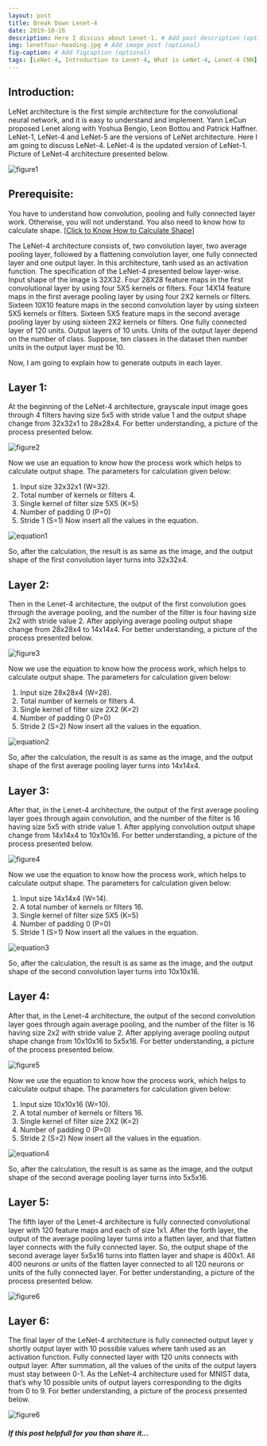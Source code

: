 ```yaml
---
layout: post
title: Break Down Lenet-4
date: 2019-10-26 
description: Here I discuss about Lenet-1. # Add post description (optional)
img: lenetfour-heading.jpg # Add image post (optional)
fig-caption: # Add figcaption (optional)
tags: [LeNet-4, Introduction to Lenet-4, What is LeNet-4, Lenet-4 CNN]
---
```


## Introduction:
LeNet architecture is the first simple architecture for the convolutional neural network, and it is easy to understand and implement. Yann LeCun proposed Lenet along with Yoshua Bengio, Leon Bottou and Patrick Haffner. LeNet-1, LeNet-4 and LeNet-5 are the versions of LeNet architecture. Here I am going to discuss LeNet-4. LeNet-4 is the updated version of LeNet-1. Picture of LeNet-4 architecture presented below.

![figure1]({{site.baseurl}}/assets/img/lenetfour/image1.png)

## Prerequisite:
You have to understand how convolution, pooling and fully connected layer work. Otherwise, you will not understand. You also need to know how to calculate shape. 
[[Click to Know How to Calculate Shape](https://arnabfly.github.io/arnab_blog/lenet1/)]


The LeNet-4 architecture consists of, two convolution layer, two average pooling layer, followed by a flattening convolution layer, one fully connected layer and one output layer. In this architecture, tanh used as an activation function.
The specification of the LeNet-4 presented below layer-wise.
Input shape of the image is 32X32.
Four 28X28 feature maps in the first convolutional layer by using four 5X5 kernels or filters.
Four 14X14 feature maps in the first average pooling layer by using four 2X2 kernels or filters.
Sixteen 10X10 feature maps in the second convolution layer by using sixteen 5X5 kernels or filters.
Sixteen 5X5 feature maps in the second average pooling layer by using sixteen 2X2 kernels or filters.
One fully connected layer of 120 units.
Output layers of 10 units.
Units of the output layer depend on the number of class. Suppose, ten classes in the dataset then number units in the output layer must be 10.

Now, I am going to explain how to generate outputs in each layer. 

## Layer 1: 
At the beginning of the LeNet-4 architecture, grayscale input image goes through 4 filters having size 5x5 with stride value 1 and the output shape change from 32x32x1 to 28x28x4. For better understanding, a picture of the process presented below.

![figure2]({{site.baseurl}}/assets/img/lenetfour/image2.png)

Now we use an equation to know how the process work which helps to calculate output shape. 
The parameters for calculation given below:
1.	Input size 32x32x1 (W=32).
2.	Total number of kernels or filters 4.
3.	Single kernel of filter size 5X5 (K=5)
4.	Number of padding 0 (P=0)
5.	Stride 1 (S=1) 
Now insert all the values in the equation.

![equation1]({{site.baseurl}}/assets/img/lenetfour/equation1.PNG)

So, after the calculation, the result is as same as the image, and the output shape of the first convolution layer turns into 32x32x4.

## Layer 2: 
Then in the Lenet-4 architecture, the output of the first convolution goes through the average pooling, and the number of the filter is four having size 2x2 with stride value 2. After applying average pooling output shape change from 28x28x4 to 14x14x4. For better understanding, a picture of the process presented below.

![figure3]({{site.baseurl}}/assets/img/lenetfour/image3.png)

Now we use the equation to know how the process work, which helps to calculate output shape. 
The parameters for calculation given below:
1.	Input size 28x28x4 (W=28).
2.	Total number of kernels or filters 4.
3.	Single kernel of filter size 2X2 (K=2)
4.	Number of padding 0 (P=0)
5.	Stride 2 (S=2) 
Now insert all the values in the equation.

![equation2]({{site.baseurl}}/assets/img/lenetfour/equation2.PNG)

So, after the calculation, the result is as same as the image, and the output shape of the first average pooling layer turns into 14x14x4.

## Layer 3: 
After that, in the Lenet-4 architecture, the output of the first average pooling layer goes through again convolution, and the number of the filter is 16 having size 5x5 with stride value 1. After applying convolution output shape change from 14x14x4 to 10x10x16. For better understanding, a picture of the process presented below.

![figure4]({{site.baseurl}}/assets/img/lenetfour/image4.png)

Now we use the equation to know how the process work, which helps to calculate output shape. 
The parameters for calculation given below:
1.	Input size 14x14x4 (W=14).
2.	A total number of kernels or filters 16.
3.	Single kernel of filter size 5X5 (K=5)
4.	Number of padding 0 (P=0)
5.	Stride 1 (S=1) 
Now insert all the values in the equation.

![equation3]({{site.baseurl}}/assets/img/lenetfour/equation3.PNG)

So, after the calculation, the result is as same as the image, and the output shape of the second convolution layer turns into 10x10x16.

## Layer 4: 
After that, in the Lenet-4 architecture, the output of the second convolution layer goes through again average pooling, and the number of the filter is 16 having size 2x2 with stride value 2. After applying average pooling output shape change from 10x10x16 to 5x5x16. For better understanding, a picture of the process presented below.

![figure5]({{site.baseurl}}/assets/img/lenetfour/image5.png)

Now we use the equation to know how the process work, which helps to calculate output shape. 
The parameters for calculation given below:
1.	Input size 10x10x16 (W=10).
2.	A total number of kernels or filters 16.
3.	Single kernel of filter size 2X2 (K=2)
4.	Number of padding 0 (P=0)
5.	Stride 2 (S=2) 
Now insert all the values in the equation.

![equation4]({{site.baseurl}}/assets/img/lenetfour/equation4.PNG)

So, after the calculation, the result is as same as the image, and the output shape of the second average pooling layer turns into 5x5x16.

## Layer 5: 
The fifth layer of the Lenet-4 architecture is fully connected convolutional layer with 120 feature maps and each of size 1x1. After the forth layer, the output of the average pooling layer turns into a flatten layer, and that flatten layer connects with the fully connected layer. So, the output shape of the second average layer 5x5x16 turns into flatten layer and shape is 400x1. All 400 neurons or units of the flatten layer connected to all 120 neurons or units of the fully connected layer. For better understanding, a picture of the process presented below.

![figure6]({{site.baseurl}}/assets/img/lenetfour/image6.png)

## Layer 6: 
The final layer of the LeNet-4 architecture is fully connected output layer y shortly output layer with 10 possible values where tanh used as an activation function. Fully connected layer with 120 units connects with output layer. After summation, all the values of the units of the output layers must stay between 0-1. As the LeNet-4 architecture used for MNIST data, that’s why 10 possible units of output layers corresponding to the digits from 0 to 9. For better understanding, a picture of the process presented below.

![figure6]({{site.baseurl}}/assets/img/lenetfour/image7.png)



##### If this post helpfull for you than share it... 
